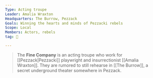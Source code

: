 ```yaml
---
Type: Acting troupe
Leader: Amalia Wraxton
Headquarters: The Burrow, Pezzack
Goals: Winning the hearts and minds of Pezzacki rebels
Scope: Local
Members: Actors, rebels
tag: 👥

---
```


> The **Fine Company** is an acting troupe who work for [[Pezzack|Pezzacki]] playwright and insurrectionist [[Amalia Wraxton]]. They are rumored to still rehearse in [[The Burrow]], a secret underground theater somewhere in Pezzack.









